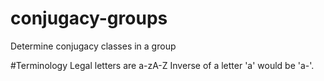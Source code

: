 # conjugacy-groups
Determine conjugacy classes in a group

#Terminology
Legal letters are a-zA-Z
Inverse of a letter 'a' would be 'a-'.
